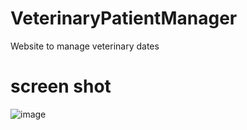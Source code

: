 # VeterinaryPatientManager
Website to manage veterinary dates

# screen shot 
![image](https://github.com/jjdkasthuri/VETERINARY-PATIENT-MANAGER/assets/154047882/ce27f732-2c86-4ebe-919b-14f2f75ab39a)
